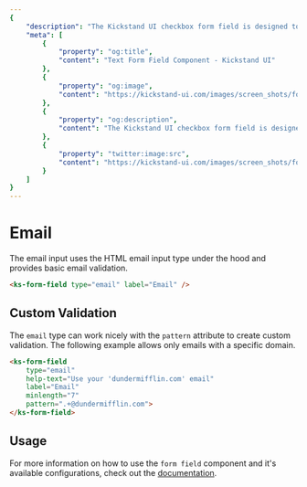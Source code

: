 ```yaml
---
{
    "description": "The Kickstand UI checkbox form field is designed to abstract away complexity and provide a consistent user experience as well as some features to improve usability.",
    "meta": [
        {
            "property": "og:title",
            "content": "Text Form Field Component - Kickstand UI"
        },
        {
            "property": "og:image",
            "content": "https://kickstand-ui.com/images/screen_shots/form-field.png"
        },
        {
            "property": "og:description",
            "content": "The Kickstand UI checkbox form field is designed to abstract away complexity and provide a consistent user experience as well as some features to improve usability."
        },
        {
            "property": "twitter:image:src",
            "content": "https://kickstand-ui.com/images/screen_shots/form-field.png"
        }
    ]
}
---
```


# Email

The email input uses the HTML email input type under the hood and provides basic email validation.

<div class="my-xl">
    <ks-form-field type="email" label="Email" />
</div>

```html
<ks-form-field type="email" label="Email" />
```

## Custom Validation

The `email` type can work nicely with the `pattern` attribute to create custom validation. The following example allows only emails with a specific domain.

<div class="my-xl">
    <ks-form-field type="email" help-text="Use your 'dundermifflin.com' email" label="Email" minlength="7" pattern=".+@dundermifflin.com"></ks-form-field>
</div>

```html
<ks-form-field
    type="email"
    help-text="Use your 'dundermifflin.com' email"
    label="Email"
    minlength="7"
    pattern=".+@dundermifflin.com">
</ks-form-field>
```

## Usage

For more information on how to use the `form field` component and it's available configurations, check out the [documentation](./form-field.md).
